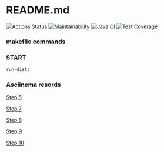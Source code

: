 # README.md
[![Actions Status](https://github.com/VasiliyMartynov/java-project-71/workflows/hexlet-check/badge.svg)](https://github.com/VasiliyMartynov/java-project-71/actions)
[![Maintainability](https://api.codeclimate.com/v1/badges/2407cace64ecaa7a37c7/maintainability)](https://codeclimate.com/github/VasiliyMartynov/java-project-71/maintainability)
[![Java CI](https://github.com/VasiliyMartynov/java-project-71/actions/workflows/check.yml/badge.svg)](https://github.com/VasiliyMartynov/java-project-71/actions/workflows/check.yml)
[![Test Coverage](https://api.codeclimate.com/v1/badges/2407cace64ecaa7a37c7/test_coverage)](https://codeclimate.com/github/VasiliyMartynov/java-project-71/test_coverage)
### makefile commands
### START
```sh
run-dist:
```
### Asciinema resords
[Step 5](https://asciinema.org/a/kRfCHdBzJtawXH4kWXv9Yplof)

[Step 7](https://asciinema.org/a/47qDuOz24u3HSvIdsIvWSbmqC)

[Step 8](https://asciinema.org/a/YkCxgyXpzOIjKjrdwjLHKiYH7)

[Step 9](https://asciinema.org/a/Y68eScRCy5VWmXQsBiWnoVDTA)

[Step 10](https://asciinema.org/a/TsGDr9a3lX4Ms78i2QI3lpYlb)
